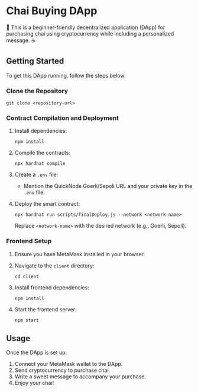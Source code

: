 # Chai Buying DApp

🍵 This is a beginner-friendly decentralized application (DApp) for purchasing chai using cryptocurrency while including a personalized message. ☕️


## Getting Started

To get this DApp running, follow the steps below:

### Clone the Repository

```
git clone <repository-url>
```

### Contract Compilation and Deployment

1. Install dependencies:
   ```
   npm install
   ```

2. Compile the contracts:
   ```
   npx hardhat compile
   ```

3. Create a `.env` file:
   - Mention the QuickNode Goerli/Sepoli URL and your private key in the `.env` file.

4. Deploy the smart contract:
   ```
   npx hardhat run scripts/finalDeploy.js --network <network-name>
   ```
   Replace `<network-name>` with the desired network (e.g., Goerli, Sepoli).

### Frontend Setup

1. Ensure you have MetaMask installed in your browser.

2. Navigate to the `client` directory:
   ```
   cd client
   ```

3. Install frontend dependencies:
   ```
   npm install
   ```

4. Start the frontend server:
   ```
   npm start
   ```

## Usage

Once the DApp is set up:

1. Connect your MetaMask wallet to the DApp.
2. Send cryptocurrency to purchase chai.
3. Write a sweet message to accompany your purchase.
4. Enjoy your chai!
